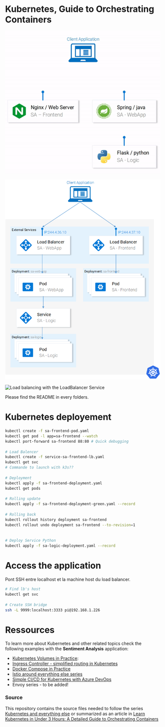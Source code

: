 # Kubernetes, Guide to Orchestrating Containers

![Infrastructure](assets/data-flow-sentiment-analysis.gif)

![Microservices with Kubernetes](assets/microservices-k8s.png)

![Load balancing with the LoadBalancer Service](assets/load-balancing.gif)

Please find the README in every folders.

# Kubernetes deployement 
``` sh
kubectl create -f sa-frontend-pod.yaml
kubectl get pod -l app=sa-frontend --watch
kubectl port-forward sa-frontend 88:80 # Quick debugging

# Load Balencer
kubectl create -f service-sa-frontend-lb.yaml
kubectl get svc
# Commande to launch with k3s??

# Deployment 
kubectl apply -f sa-frontend-deployment.yaml
kubectl get pods

# Rolling update
kubectl apply -f sa-frontend-deployment-green.yaml --record

# Rolling back 
kubectl rollout history deployment sa-frontend
kubectl rollout undo deployment sa-frontend --to-revision=1


# Deploy Service Python
kubectl apply -f sa-logic-deployment.yaml --record

```

# Access the application
Pont SSH entre localhost et la machine host du load balancer.
``` sh 
# Find lb's host 
kubectl get svc

# Create SSH bridge
ssh -L 9999:localhost:3333 pi@192.168.1.226
```

# Ressources
To learn more about Kubernetes and other related topics check the following examples with the **Sentiment Analysis** application:

* [Kubernetes Volumes in Practice](https://rinormaloku.com/kubernetes-volumes-in-practice/):
* [Ingress Controller - simplified routing in Kubernetes](https://www.orange-networks.com/blogs/210-ingress-controller-simplified-routing-in-kubernetes)
* [Docker Compose in Practice](https://github.com/rinormaloku/k8s-mastery/tree/docker-compose)
* [Istio around everything else series](https://rinormaloku.com/series/istio-around-everything-else/)
* [Simple CI/CD for Kubernetes with Azure DevOps](https://www.orange-networks.com/blogs/224-azure-devops-ci-cd-pipeline-to-deploy-to-kubernetes)
* Envoy series - to be added!

### Source
This repository contains the source files needed to follow the series [Kubernetes and everything else](https://rinormaloku.com/series/kubernetes-and-everything-else/) or summarized as an article in [Learn Kubernetes in Under 3 Hours: A Detailed Guide to Orchestrating Containers](https://medium.freecodecamp.org/learn-kubernetes-in-under-3-hours-a-detailed-guide-to-orchestrating-containers-114ff420e882)